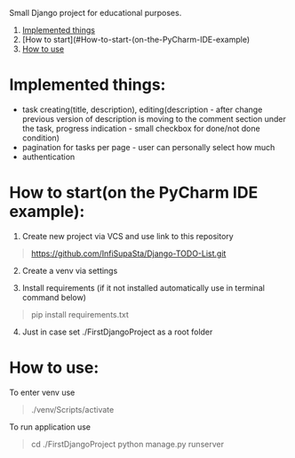 Small Django project for educational purposes.

1. [Implemented things](#Implemented-things)
2. [How to start](#How-to-start-(on-the-PyCharm-IDE-example)
3. [How to use](#How-to-use)


# Implemented things:
- task creating(title, description), editing(description - after change previous version of description is moving to the comment section under the task, progress indication - small checkbox for done/not done condition)
- pagination for tasks per page - user can personally select how much
- authentication

# How to start(on the PyCharm IDE example):

1) Create new project via VCS and use link to this repository

> https://github.com/InfiSupaSta/Django-TODO-List.git

2) Create a venv via settings

3) Install requirements (if it not installed automatically use in terminal command below)

> pip install requirements.txt

4) Just in case set ./FirstDjangoProject as a root folder

# How to use:

To enter venv use

> ./venv/Scripts/activate

To run application use

> cd ./FirstDjangoProject
> python manage.py runserver

